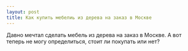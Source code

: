 ```yaml
---
layout: post 
title: Как купить мебелиь из дерева на заказ в Москве 
--- 
```

Давно мечтал сделать мебель из дерева на заказ в Москве. А вот теперь не могу определиться, стоит ли покупать или нет?
